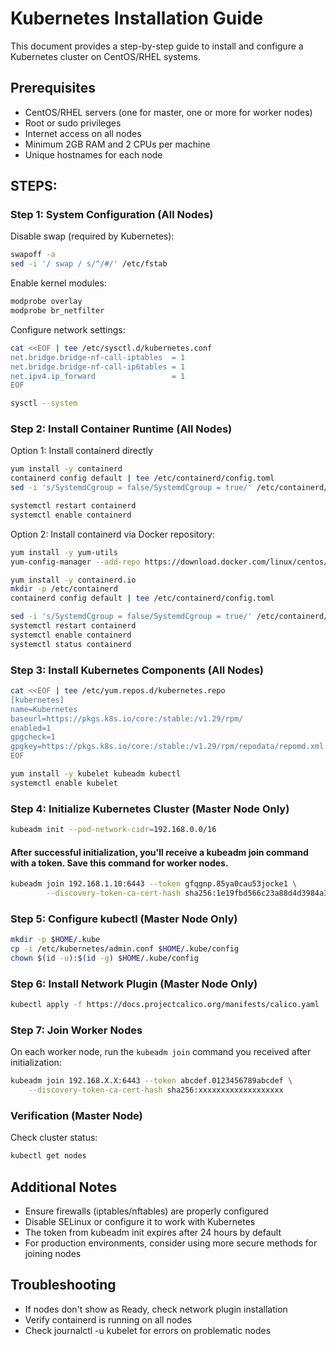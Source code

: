 # Kubernetes Installation Guide
This document provides a step-by-step guide to install and configure a Kubernetes cluster on CentOS/RHEL systems.

## Prerequisites

- CentOS/RHEL servers (one for master, one or more for worker nodes)
- Root or sudo privileges
- Internet access on all nodes
- Minimum 2GB RAM and 2 CPUs per machine
- Unique hostnames for each node

## STEPS:

### Step 1: System Configuration (All Nodes)

Disable swap (required by Kubernetes):
```bash
swapoff -a
sed -i '/ swap / s/^/#/' /etc/fstab
```

Enable kernel modules:
```bash
modprobe overlay
modprobe br_netfilter
```

Configure network settings:
```bash
cat <<EOF | tee /etc/sysctl.d/kubernetes.conf
net.bridge.bridge-nf-call-iptables  = 1
net.bridge.bridge-nf-call-ip6tables = 1
net.ipv4.ip_forward                 = 1
EOF

sysctl --system
```

### Step 2: Install Container Runtime (All Nodes)

Option 1: Install containerd directly
```bash
yum install -y containerd
containerd config default | tee /etc/containerd/config.toml
sed -i 's/SystemdCgroup = false/SystemdCgroup = true/' /etc/containerd/config.toml

systemctl restart containerd
systemctl enable containerd
```

Option 2: Install containerd via Docker repository:
```bash
yum install -y yum-utils
yum-config-manager --add-repo https://download.docker.com/linux/centos/docker-ce.repo

yum install -y containerd.io
mkdir -p /etc/containerd
containerd config default | tee /etc/containerd/config.toml

sed -i 's/SystemdCgroup = false/SystemdCgroup = true/' /etc/containerd/config.toml
systemctl restart containerd
systemctl enable containerd
systemctl status containerd
```


### Step 3: Install Kubernetes Components (All Nodes)

```bash
cat <<EOF | tee /etc/yum.repos.d/kubernetes.repo
[kubernetes]
name=Kubernetes
baseurl=https://pkgs.k8s.io/core:/stable:/v1.29/rpm/
enabled=1
gpgcheck=1
gpgkey=https://pkgs.k8s.io/core:/stable:/v1.29/rpm/repodata/repomd.xml.key
EOF

yum install -y kubelet kubeadm kubectl
systemctl enable kubelet
```

### Step 4: Initialize Kubernetes Cluster (Master Node Only)
```bash
kubeadm init --pod-network-cidr=192.168.0.0/16
```
#### After successful initialization, you'll receive a kubeadm join command with a token. Save this command for worker nodes.

```bash
kubeadm join 192.168.1.10:6443 --token gfqgnp.85ya0cau53jocke1 \
        --discovery-token-ca-cert-hash sha256:1e19fbd566c23a88d4d3984a3631358c982401230aec3551f2a48511ecb856a6
```

### Step 5: Configure kubectl (Master Node Only)
```bash
mkdir -p $HOME/.kube
cp -i /etc/kubernetes/admin.conf $HOME/.kube/config
chown $(id -u):$(id -g) $HOME/.kube/config
```

### Step 6: Install Network Plugin (Master Node Only)

```bash
kubectl apply -f https://docs.projectcalico.org/manifests/calico.yaml
```

### Step 7: Join Worker Nodes

On each worker node, run the `kubeadm join` command you received after initialization:

```bash
kubeadm join 192.168.X.X:6443 --token abcdef.0123456789abcdef \
    --discovery-token-ca-cert-hash sha256:xxxxxxxxxxxxxxxxxxx
```

### Verification (Master Node)
Check cluster status:

```bash
kubectl get nodes
```


## Additional Notes
- Ensure firewalls (iptables/nftables) are properly configured
- Disable SELinux or configure it to work with Kubernetes
- The token from kubeadm init expires after 24 hours by default
- For production environments, consider using more secure methods for joining nodes


## Troubleshooting
- If nodes don't show as Ready, check network plugin installation
- Verify containerd is running on all nodes
- Check journalctl -u kubelet for errors on problematic nodes








